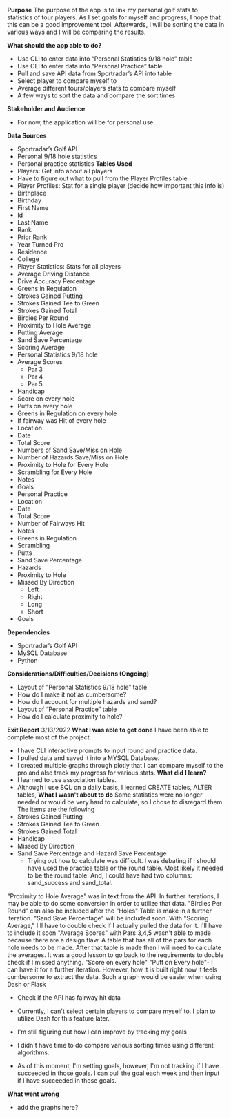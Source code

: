 **Purpose**
	The purpose of the app is to link my personal golf stats to statistics of tour players. As I set goals for myself and progress, I hope that this can be a good improvement tool. Afterwards, I will be sorting the data in various ways and I will be comparing the results.

**What should the app able to do?**
- Use CLI to enter data into “Personal Statistics 9/18 hole” table
- Use CLI to enter data into “Personal Practice” table
- Pull and save API data from Sportradar’s API into table
- Select player to compare myself to
- Average different tours/players stats to compare myself
- A few ways to sort the data and compare the sort times

**Stakeholder and Audience**
- For now, the application will be for personal use.

**Data Sources**
- Sportradar’s Golf API
-	Personal 9/18 hole statistics
-	Personal practice statistics
**Tables Used**
-	Players: Get info about all players
-	Have to figure out what to pull from the Player Profiles table
-	Player Profiles: Stat for a single player (decide how important this info is)
-	Birthplace
-	Birthday
-	First Name
-	Id
-	Last Name
-	Rank
-	Prior Rank
-	Year Turned Pro
-	Residence
-	College
-	Player Statistics: Stats for all players
-	Average Driving Distance
-	Drive Accuracy Percentage
-	Greens in Regulation
-	Strokes Gained Putting
-	Strokes Gained Tee to Green
-	Strokes Gained Total
-	Birdies Per Round
-	Proximity to Hole Average
-	Putting Average
-	Sand Save Percentage
-	Scoring Average
-	Personal Statistics 9/18 hole
-	Average Scores
	- Par 3
	- Par 4
	- Par 5
-	Handicap
-	Score on every hole
-	Putts on every hole
-	Greens in Regulation on every hole
-	If fairway was Hit of every hole
-	Location
-	Date
-	Total Score
-	Numbers of Sand Save/Miss on Hole
-	Number of Hazards Save/Miss on Hole
-	Proximity to Hole for Every Hole
-	Scrambling for Every Hole
-	Notes
-	Goals
-	Personal Practice
-	Location
-	Date
-	Total Score
-	Number of Fairways Hit
-	Notes
-	Greens in Regulation
-	Scrambling
-	Putts
-	Sand Save Percentage
-	Hazards
-	Proximity to Hole
-	Missed By Direction
	- Left
	- Right
	- Long
	- Short
- Goals

**Dependencies**
-	Sportradar’s Golf API
-	MySQL Database
-	Python

**Considerations/Difficulties/Decisions (Ongoing)**
-	Layout of “Personal Statistics 9/18 hole” table
- How do I make it not as cumbersome?
- How do I account for multiple hazards and sand?
-	Layout of “Personal Practice” table
-	How do I calculate proximity to hole?

**Exit Report** 3/13/2022
**What I was able to get done**
I have been able to complete most of the project.
- I have CLI interactive prompts to input round and practice data.
- I pulled data and saved it into a MYSQL Database.
- I created multiple graphs through plotly that I can compare myself to the pro and also track my progress for various stats.
**What did I learn?**
- I learned to use association tables.
- Although I use SQL on a daily basis, I learned CREATE tables, ALTER tables,
**What I wasn't about to do**
Some statistics were no longer needed or would be very hard to calculate, so I chose to disregard them. The items are the following
- Strokes Gained Putting
- Strokes Gained Tee to Green
- Strokes Gained Total
- Handicap
- Missed By Direction
- Sand Save Percentage and Hazard Save Percentage
	- Trying out how to calculate was difficult. I was debating if I should have used the practice table or the round table. Most likely it needed to be the round table. And, I could have had two columns: sand_success and sand_total.


"Proximity to Hole Average" was in text from the API. In further iterations, I may be able to do some conversion in order to utilize that data.
"Birdies Per Round" can also be included after the "Holes" Table is make in a further iteration.
"Sand Save Percentage" will be included soon.
With "Scoring Average," I'll have to double check if I actually pulled the data for it. I'll have to include it soon
"Average Scores" with Pars 3,4,5 wasn't able to made because there are a design flaw. A table that has all of the pars for each hole needs to be made. After that table is
made then I will need to calculate the averages. It was a good lesson to go back to the requirements to double check if I missed anything.
"Score on every hole" "Putt on Every hole"- I can have it for a further iteration. However, how it is built right now it feels cumbersome to extract the data.
Such a graph would be easier when using Dash or Flask
- Check if the API has fairway hit data
- Currently, I can't select certain players to compare myself to. I plan to utilize Dash for this feature later.
- I'm still figuring out how I can improve by tracking my goals

- I didn't have time to do compare various sorting times using different algorithms.
- As of this moment, I'm setting goals, however, I'm not tracking if I have succeeded in those goals. I can pull the goal each week and then input if I have succeeded in those goals.

**What went wrong**

- add the graphs here?
